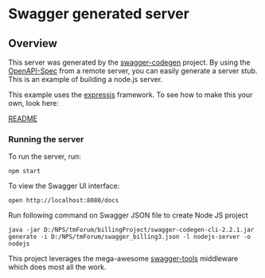 
# Swagger generated server

## Overview
This server was generated by the [swagger-codegen](https://github.com/swagger-api/swagger-codegen) project.  By using the [OpenAPI-Spec](https://github.com/OAI/OpenAPI-Specification) from a remote server, you can easily generate a server stub.  This is an example of building a node.js server.

This example uses the [expressjs](http://expressjs.com/) framework.  To see how to make this your own, look here:

[README](https://github.com/swagger-api/swagger-codegen/blob/master/README.md)

### Running the server
To run the server, run:

```
npm start
```

To view the Swagger UI interface:

```
open http://localhost:8080/docs
```

Run following command on Swagger JSON file to create Node JS project 
```
java -jar D:/NPS/tmForum/billingProject/swagger-codegen-cli-2.2.1.jar generate -i D:/NPS/tmForum/swagger_billing3.json -l nodejs-server -o nodejs
```

This project leverages the mega-awesome [swagger-tools](https://github.com/apigee-127/swagger-tools) middleware which does most all the work.
